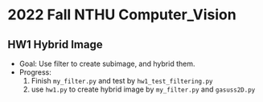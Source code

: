 # 2022 Fall NTHU Computer_Vision
## HW1 Hybrid Image
* Goal: Use filter to create subimage, and hybrid them.
* Progress:
	1. Finish `my_filter.py` and test by `hw1_test_filtering.py`
	2. use `hw1.py` to create hybrid image by `my_filter.py` and `gasuss2D.py`

